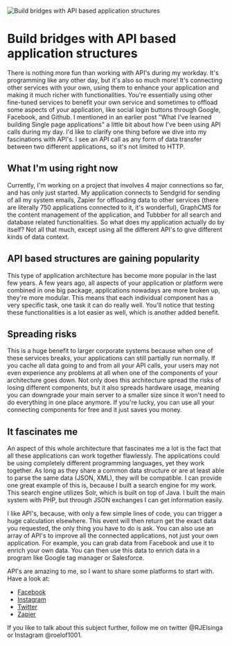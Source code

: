![Build bridges with API based application structures](/images/articles/bridge-forest.jpg)

# Build bridges with API based application structures

There is nothing more fun than working with API's during my workday. 
It's programming like any other day, but it's also so much more! It's connecting other services with your own, using them to enhance your application and making it much richer with functionalities. You're essentially using other fine-tuned services to benefit your own service and sometimes to offload some aspects of your application, like social login buttons through Google, Facebook, and Github. I mentioned in an earlier post "What I've learned building Single page applications" a little bit about how I've been using API calls during my day. I'd like to clarify one thing before we dive into my fascinations with API's. I see an API call as any form of data transfer between two different applications, so it's not limited to HTTP.

## What I'm using right now
Currently, I'm working on a project that involves 4 major connections so far, and has only just started. My application connects to Sendgrid for sending of all my system emails, Zapier for offloading data to other services (there are literally 750 applications connected to it, it's wonderful), GraphCMS for the content management of the application, and Tubbber for all search and database related functionalities. So what does my application actually do by itself? Not all that much, except using all the different API's to give different kinds of data context.

## API based structures are gaining popularity
This type of application architecture has become more popular in the last few years. A few years ago, all aspects of your application or platform were combined in one big package, applications nowadays are more broken up, they're more modular. This means that each individual component has a very specific task, one task it can do really well. You'll notice that testing these functionalities is a lot easier as well, which is another added benefit.

## Spreading risks
This is a huge benefit to larger corporate systems because when one of these services breaks, your applications can still partially run normally. If you cache all data going to and from all your API calls, your users may not even experience any problems at all when one of the components of your architecture goes down. Not only does this architecture spread the risks of losing different components, but it also spreads hardware usage, meaning you can downgrade your main server to a smaller size since it won't need to do everything in one place anymore. If you're lucky, you can use all your connecting components for free and it just saves you money.

## It fascinates me
An aspect of this whole architecture that fascinates me a lot is the fact that all these applications can work together flawlessly. The applications could be using completely different programming languages, yet they work together. As long as they share a common data structure or are at least able to parse the same data (JSON, XML), they will be compatible. I can provide one great example of this is, because I built a search engine for my work. This search engine utilizes Solr, which is built on top of Java. I built the main system with PHP, but through JSON exchanges I can get information easily.

I like API's, because, with only a few simple lines of code, you can trigger a huge calculation elsewhere. This event will then return get the exact data you requested, the only thing you have to do is ask. You can also use an array of API's to improve all the connected applications, not just your own application. For example, you can grab data from Facebook and use it to enrich your own data. You can then use this data to enrich data in a program like Google tag manager or Salesforce.

API's are amazing to me, so I want to share some platforms to start with. Have a look at:

- [Facebook](https://developers.facebook.com/)
- [Instagram](https://www.instagram.com/developer/)
- [Twitter](https://dev.twitter.com/)
- [Zapier](https://zapier.com/)

If you like to talk about this subject further, follow me on twitter @RJElsinga or Instagram @roelof1001.
